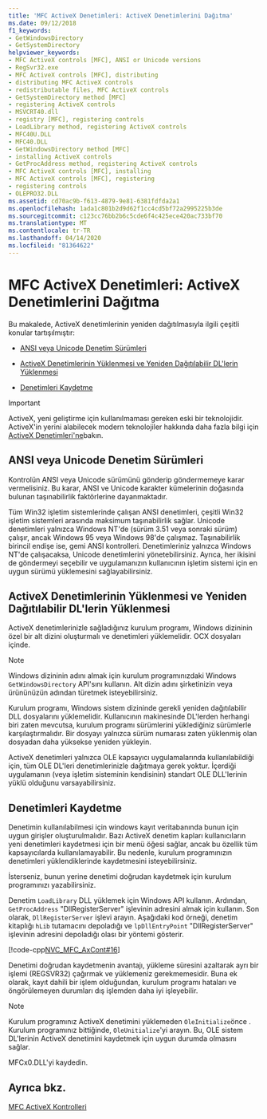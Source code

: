 ```yaml
---
title: 'MFC ActiveX Denetimleri: ActiveX Denetimlerini Dağıtma'
ms.date: 09/12/2018
f1_keywords:
- GetWindowsDirectory
- GetSystemDirectory
helpviewer_keywords:
- MFC ActiveX controls [MFC], ANSI or Unicode versions
- RegSvr32.exe
- MFC ActiveX controls [MFC], distributing
- distributing MFC ActiveX controls
- redistributable files, MFC ActiveX controls
- GetSystemDirectory method [MFC]
- registering ActiveX controls
- MSVCRT40.dll
- registry [MFC], registering controls
- LoadLibrary method, registering ActiveX controls
- MFC40U.DLL
- MFC40.DLL
- GetWindowsDirectory method [MFC]
- installing ActiveX controls
- GetProcAddress method, registering ActiveX controls
- MFC ActiveX controls [MFC], installing
- MFC ActiveX controls [MFC], registering
- registering controls
- OLEPRO32.DLL
ms.assetid: cd70ac9b-f613-4879-9e81-6381fdfda2a1
ms.openlocfilehash: 1ada1c801b2d9d62f1cc4cd5bf72a2995225b3de
ms.sourcegitcommit: c123cc76bb2b6c5cde6f4c425ece420ac733bf70
ms.translationtype: MT
ms.contentlocale: tr-TR
ms.lasthandoff: 04/14/2020
ms.locfileid: "81364622"
---
```

# <a name="mfc-activex-controls-distributing-activex-controls"></a>MFC ActiveX Denetimleri: ActiveX Denetimlerini Dağıtma

Bu makalede, ActiveX denetimlerinin yeniden dağıtılmasıyla ilgili çeşitli konular tartışılmıştır:

- [ANSI veya Unicode Denetim Sürümleri](#_core_ansi_or_unicode_control_versions)

- [ActiveX Denetimlerinin Yüklenmesi ve Yeniden Dağıtılabilir DL'lerin Yüklenmesi](#_core_installing_activex_controls_and_redistributable_dlls)

- [Denetimleri Kaydetme](#_core_registering_controls)

>[!IMPORTANT]
> ActiveX, yeni geliştirme için kullanılmaması gereken eski bir teknolojidir. ActiveX'in yerini alabilecek modern teknolojiler hakkında daha fazla bilgi için [ActiveX Denetimleri'ne](activex-controls.md)bakın.

## <a name="ansi-or-unicode-control-versions"></a><a name="_core_ansi_or_unicode_control_versions"></a>ANSI veya Unicode Denetim Sürümleri

Kontrolün ANSI veya Unicode sürümünü gönderip göndermemeye karar vermelisiniz. Bu karar, ANSI ve Unicode karakter kümelerinin doğasında bulunan taşınabilirlik faktörlerine dayanmaktadır.

Tüm Win32 işletim sistemlerinde çalışan ANSI denetimleri, çeşitli Win32 işletim sistemleri arasında maksimum taşınabilirlik sağlar. Unicode denetimleri yalnızca Windows NT'de (sürüm 3.51 veya sonraki sürüm) çalışır, ancak Windows 95 veya Windows 98'de çalışmaz. Taşınabilirlik birincil endişe ise, gemi ANSI kontrolleri. Denetimleriniz yalnızca Windows NT'de çalışacaksa, Unicode denetimlerini yönetebilirsiniz. Ayrıca, her ikisini de göndermeyi seçebilir ve uygulamanızın kullanıcının işletim sistemi için en uygun sürümü yüklemesini sağlayabilirsiniz.

## <a name="installing-activex-controls-and-redistributable-dlls"></a><a name="_core_installing_activex_controls_and_redistributable_dlls"></a>ActiveX Denetimlerinin Yüklenmesi ve Yeniden Dağıtılabilir DL'lerin Yüklenmesi

ActiveX denetimlerinizle sağladığınız kurulum programı, Windows dizininin özel bir alt dizini oluşturmalı ve denetimleri yüklemelidir. OCX dosyaları içinde.

> [!NOTE]
> Windows dizininin adını almak için kurulum programınızdaki Windows `GetWindowsDirectory` API'sını kullanın. Alt dizin adını şirketinizin veya ürününüzün adından türetmek isteyebilirsiniz.

Kurulum programı, Windows sistem dizininde gerekli yeniden dağıtılabilir DLL dosyalarını yüklemelidir. Kullanıcının makinesinde DL'lerden herhangi biri zaten mevcutsa, kurulum programı sürümlerini yüklediğiniz sürümlerle karşılaştırmalıdır. Bir dosyayı yalnızca sürüm numarası zaten yüklenmiş olan dosyadan daha yüksekse yeniden yükleyin.

ActiveX denetimleri yalnızca OLE kapsayıcı uygulamalarında kullanılabildiği için, tüm OLE DL'leri denetimlerinizle dağıtmaya gerek yoktur. İçerdiği uygulamanın (veya işletim sisteminin kendisinin) standart OLE DLL'lerinin yüklü olduğunu varsayabilirsiniz.

## <a name="registering-controls"></a><a name="_core_registering_controls"></a>Denetimleri Kaydetme

Denetimin kullanılabilmesi için windows kayıt veritabanında bunun için uygun girişler oluşturulmalıdır. Bazı ActiveX denetim kapları kullanıcıların yeni denetimleri kaydetmesi için bir menü öğesi sağlar, ancak bu özellik tüm kapsayıcılarda kullanılamayabilir. Bu nedenle, kurulum programınızın denetimleri yüklendiklerinde kaydetmesini isteyebilirsiniz.

İsterseniz, bunun yerine denetimi doğrudan kaydetmek için kurulum programınızı yazabilirsiniz.

Denetim `LoadLibrary` DLL yüklemek için Windows API kullanın. Ardından, `GetProcAddress` "DllRegisterServer" işlevinin adresini almak için kullanın. Son olarak, `DllRegisterServer` işlevi arayın. Aşağıdaki kod örneği, denetim kitaplığı `hLib` tutamacını depoladığı ve `lpDllEntryPoint` "DllRegisterServer" işlevinin adresini depoladığı olası bir yöntemi gösterir.

[!code-cpp[NVC_MFC_AxCont#16](../mfc/codesnippet/cpp/mfc-activex-controls-distributing-activex-controls_1.cpp)]

Denetimi doğrudan kaydetmenin avantajı, yükleme süresini azaltarak ayrı bir işlemi (REGSVR32) çağırmak ve yüklemeniz gerekmemesidir. Buna ek olarak, kayıt dahili bir işlem olduğundan, kurulum programı hataları ve öngörülemeyen durumları dış işlemden daha iyi işleyebilir.

> [!NOTE]
> Kurulum programınız ActiveX denetimini yüklemeden `OleInitialize`önce . Kurulum programınız bittiğinde, `OleUnitialize`'yi arayın. Bu, OLE sistem DL'lerinin ActiveX denetimini kaydetmek için uygun durumda olmasını sağlar.

MFCx0.DLL'yi kaydedin.

## <a name="see-also"></a>Ayrıca bkz.

[MFC ActiveX Kontrolleri](../mfc/mfc-activex-controls.md)

